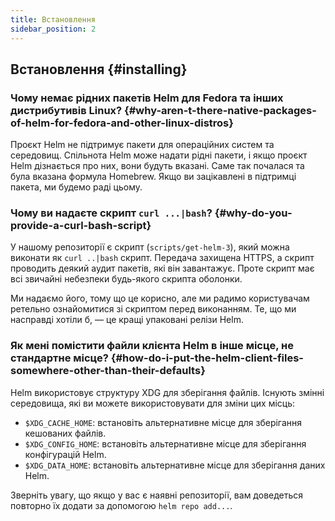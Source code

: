 ```yaml
---
title: Встановлення
sidebar_position: 2
---
```


## Встановлення {#installing}

### Чому немає рідних пакетів Helm для Fedora та інших дистрибутивів Linux? {#why-aren-t-there-native-packages-of-helm-for-fedora-and-other-linux-distros}

Проєкт Helm не підтримує пакети для операційних систем та середовищ. Спільнота Helm може надати рідні пакети, і якщо проєкт Helm дізнається про них, вони будуть вказані. Саме так почалася та була вказана формула Homebrew. Якщо ви зацікавлені в підтримці пакета, ми будемо раді цьому.

### Чому ви надаєте скрипт `curl ...|bash`? {#why-do-you-provide-a-curl-bash-script}

У нашому репозиторії є скрипт (`scripts/get-helm-3`), який можна виконати як `curl ..|bash` скрипт. Передача захищена HTTPS, а скрипт проводить деякий аудит пакетів, які він завантажує. Проте скрипт має всі звичайні небезпеки будь-якого скрипта оболонки.

Ми надаємо його, тому що це корисно, але ми радимо користувачам ретельно ознайомитися зі скриптом перед виконанням. Те, що ми насправді хотіли б, — це кращі упаковані релізи Helm.

### Як мені помістити файли клієнта Helm в інше місце, не стандартне місце? {#how-do-i-put-the-helm-client-files-somewhere-other-than-their-defaults}

Helm використовує структуру XDG для зберігання файлів. Існують змінні середовища, які ви можете використовувати для зміни цих місць:

- `$XDG_CACHE_HOME`: встановіть альтернативне місце для зберігання кешованих файлів.
- `$XDG_CONFIG_HOME`: встановіть альтернативне місце для зберігання конфігурацій Helm.
- `$XDG_DATA_HOME`: встановіть альтернативне місце для зберігання даних Helm.

Зверніть увагу, що якщо у вас є наявні репозиторії, вам доведеться повторно їх додати за допомогою `helm repo add...`.
